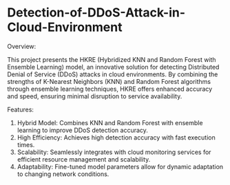 # Detection-of-DDoS-Attack-in-Cloud-Environment

Overview:

This project presents the HKRE (Hybridized KNN and Random Forest with Ensemble Learning) model, an innovative solution for detecting Distributed Denial of Service (DDoS) attacks in cloud environments. By combining the strengths of K-Nearest Neighbors (KNN) and Random Forest algorithms through ensemble learning techniques, HKRE offers enhanced accuracy and speed, ensuring minimal disruption to service availability.

Features:

1. Hybrid Model: Combines KNN and Random Forest with ensemble learning to improve DDoS detection accuracy.
2. High Efficiency: Achieves high detection accuracy with fast execution times.
3. Scalability: Seamlessly integrates with cloud monitoring services for efficient resource management and scalability.
4. Adaptability: Fine-tuned model parameters allow for dynamic adaptation to changing network conditions.
